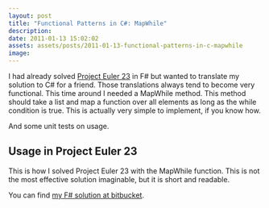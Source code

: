 ```yaml
---
layout: post
title: "Functional Patterns in C#: MapWhile"
description:
date: 2011-01-13 15:02:02
assets: assets/posts/2011-01-13-functional-patterns-in-c-mapwhile
image: 
---
```


I had already solved [Project Euler 23](http://projecteuler.net/index.php?section=problems&id=23) in F# but wanted to translate my solution to C# for a friend. Those translations always tend to become very functional.  This time around I needed a MapWhile method. This method should take a list and map a function over all elements as long as the while condition is true. This is actually very simple to implement, if you know how.

<script src="https://gist.github.com/miklund/17753ee7beaf167104f9.js?file=Extensions.cs"></script>

And some unit tests on usage.


<script src="https://gist.github.com/miklund/17753ee7beaf167104f9.js?file=MapWhileShould.cs"></script>

## Usage in Project Euler 23

This is how I solved Project Euler 23 with the MapWhile function. This is not the most effective solution imaginable, but it is short and readable.

<script src="https://gist.github.com/miklund/17753ee7beaf167104f9.js?file=E023.cs"></script>

You can find [my F# solution at bitbucket](https://bitbucket.org/bokmal/projecteuler).
